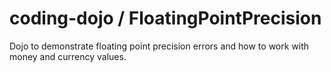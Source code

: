 coding-dojo / FloatingPointPrecision
====================================

Dojo to demonstrate floating point precision errors and how to work with money and currency values.
